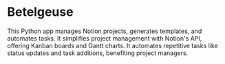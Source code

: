 # Betelgeuse
This Python app manages Notion projects, generates templates, and automates tasks. It simplifies project management with Notion's API, offering Kanban boards and Gantt charts. It automates repetitive tasks like status updates and task additions, benefiting project managers.
